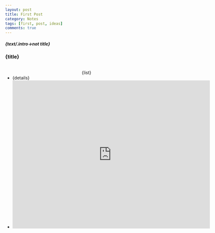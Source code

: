 ```yaml
---
layout: post
title: First Post
category: Notes
tags: [first, post, ideas]
comments: true
---
```

<h4 style="font-style:italic; font-weight:bold">{text/.intro->not title}</h4>

<h3>{title}</h3>
<ul><br><center>{list}</center>
  <li>{details}</li>
  <li><iframe width="640" height="480"  scrolling="no" frameborder="0" src="http://digitalattackmap.com/embedv2#anim=1&color=0&country=ALL&list=2&time=17160&view=map"></iframe></li>
</ul>


